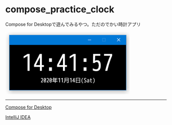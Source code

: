 # compose_practice_clock
Compose for Desktopで遊んでみるやつ。ただのでかい時計アプリ

![ss](/screenshots/ss.png?raw=true)

---

[Compose for Desktop](https://www.jetbrains.com/lp/compose/)

[IntelliJ IDEA](https://www.jetbrains.com/ja-jp/idea/)
